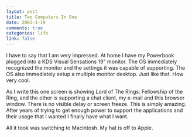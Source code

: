 ```yaml
--- 
layout: post
title: Two Computers In One
date: 2003-1-19
comments: true
categories: life
link: false
---
```

I have to say that I am very impressed. At home I have my Powerbook plugged into a KDS Visual Sensations 19" monitor. The OS immediately recognized the monitor and the settings it was capable of supporting. The OS also immediately setup a multiple monitor desktop. Just like that. How very cool.

As I write this one screen is showing Lord of The Rings: Fellowship of the Ring, and the other is supporting a chat client, my e-mail and this browser window. There is no visible delay or screen freeze. This is simply amazing. After years of trying to get enough power to support the applications and their usage that I wanted I finally have what I want.

All it took was switching to Macintosh. My hat is off to Apple.
